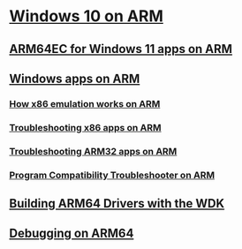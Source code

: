 # [Windows 10 on ARM](/windows/arm)
## [ARM64EC for Windows 11 apps on ARM](/windows/uwp/porting/arm64ec)
## [Windows apps on ARM](/windows/uwp/porting/apps-on-arm)
### [How x86 emulation works on ARM](/windows/uwp/porting/apps-on-arm-x86-emulation)
### [Troubleshooting x86 apps on ARM](/windows/uwp/porting/apps-on-arm-troubleshooting-x86)
### [Troubleshooting ARM32 apps on ARM](/windows/uwp/porting/apps-on-arm-troubleshooting-arm32)
### [Program Compatibility Troubleshooter on ARM](/windows/uwp/porting/apps-on-arm-program-compat-troubleshooter)
## [Building ARM64 Drivers with the WDK](/windows-hardware/drivers/develop/building-arm64-drivers)
## [Debugging on ARM64](/windows-hardware/drivers/debugger/debugging-arm64)
